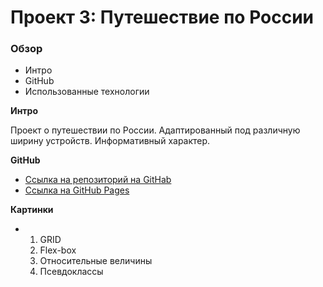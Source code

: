 # Проект 3: Путешествие по России

### Обзор
* Интро
* GitHub
* Использованные технологии

**Интро**

Проект о путешествии по России.
Адаптированный под различную ширину устройств.
Информативный характер.

**GitHub**

* [Ссылка на репозиторий на GitHab](https://github.com/belyatskiyms/russian-travel.git)
* [Ссылка на GitHub Pages](https://belyatskiyms.github.io/russian-travel/)

**Картинки**

* 1. GRID 
  2. Flex-box
  3. Относительные величины
  4. Псевдоклассы